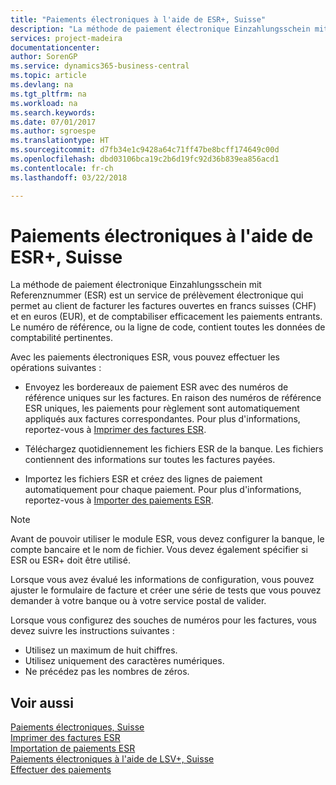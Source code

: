 ```yaml
---
title: "Paiements électroniques à l'aide de ESR+, Suisse"
description: "La méthode de paiement électronique Einzahlungsschein mit Referenznummer (ESR) est un service de prélèvement électronique qui permet au client de facturer les factures ouvertes en francs suisses (CHF) et en euros (EUR), et de comptabiliser efficacement les paiements entrants."
services: project-madeira
documentationcenter: 
author: SorenGP
ms.service: dynamics365-business-central
ms.topic: article
ms.devlang: na
ms.tgt_pltfrm: na
ms.workload: na
ms.search.keywords: 
ms.date: 07/01/2017
ms.author: sgroespe
ms.translationtype: HT
ms.sourcegitcommit: d7fb34e1c9428a64c71ff47be8bcff174649c00d
ms.openlocfilehash: dbd03106bca19c2b6d19fc92d36b839ea856acd1
ms.contentlocale: fr-ch
ms.lasthandoff: 03/22/2018

---
```

# <a name="swiss-electronic-payments-using-esr"></a>Paiements électroniques à l'aide de ESR+, Suisse
La méthode de paiement électronique Einzahlungsschein mit Referenznummer (ESR) est un service de prélèvement électronique qui permet au client de facturer les factures ouvertes en francs suisses (CHF) et en euros (EUR), et de comptabiliser efficacement les paiements entrants. Le numéro de référence, ou la ligne de code, contient toutes les données de comptabilité pertinentes.  

Avec les paiements électroniques ESR, vous pouvez effectuer les opérations suivantes :  

- Envoyez les bordereaux de paiement ESR avec des numéros de référence uniques sur les factures. En raison des numéros de référence ESR uniques, les paiements pour règlement sont automatiquement appliqués aux factures correspondantes. Pour plus d'informations, reportez-vous à [Imprimer des factures ESR](how-to-print-esr-invoices.md).  

- Téléchargez quotidiennement les fichiers ESR de la banque. Les fichiers contiennent des informations sur toutes les factures payées.  

- Importez les fichiers ESR et créez des lignes de paiement automatiquement pour chaque paiement. Pour plus d'informations, reportez-vous à [Importer des paiements ESR](how-to-import-esr-payments.md).  

> [!NOTE]  
>  Avant de pouvoir utiliser le module ESR, vous devez configurer la banque, le compte bancaire et le nom de fichier. Vous devez également spécifier si ESR ou ESR+ doit être utilisé.

Lorsque vous avez évalué les informations de configuration, vous pouvez ajuster le formulaire de facture et créer une série de tests que vous pouvez demander à votre banque ou à votre service postal de valider.  

Lorsque vous configurez des souches de numéros pour les factures, vous devez suivre les instructions suivantes :  

- Utilisez un maximum de huit chiffres.  
- Utilisez uniquement des caractères numériques.  
- Ne précédez pas les nombres de zéros.  

## <a name="see-also"></a>Voir aussi  
 [Paiements électroniques, Suisse](swiss-electronic-payments.md)   
 [Imprimer des factures ESR](how-to-print-esr-invoices.md)   
 [Importation de paiements ESR](how-to-import-esr-payments.md)   
 [Paiements électroniques à l'aide de LSV+, Suisse](swiss-electronic-payments-using-lsv-.md)   
 [Effectuer des paiements](../../payables-make-payments.md)

